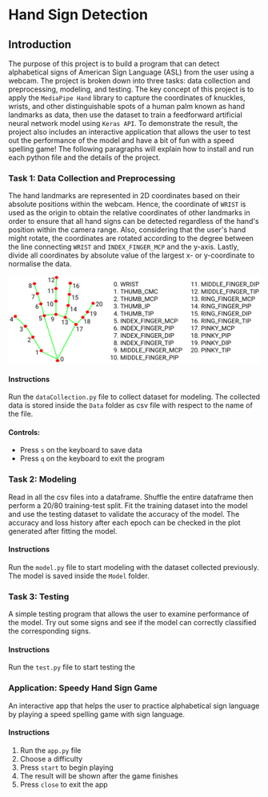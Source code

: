 # Hand Sign Detection

## Introduction
The purpose of this project is to build a program that can detect alphabetical signs of American Sign Language (ASL) from the user using a webcam. The project is broken down into three tasks: data collection and preprocessing, modeling, and testing. The key concept of this project is to apply the `MediaPipe Hand` library to capture the coordinates of knuckles, wrists, and other distinguishable spots of a human palm known as hand landmarks as data, then use the dataset to train a feedforward artificial neural network model using `Keras API`. To demonstrate the result, the project also includes an interactive application that allows the user to test out the performance of the model and have a bit of fun with a speed spelling game! The following paragraphs will explain how to install and run each python file and the details of the project. 
 
### Task 1: Data Collection and Preprocessing
The hand landmarks are represented in 2D coordinates based on their absolute positions within the webcam. Hence, the coordinate of `WRIST` is used as the origin to obtain the relative coordinates of other landmarks in order to ensure that all hand signs can be detected regardless of the hand's position within the camera range. Also, considering that the user's hand might rotate, the coordinates are rotated according to the degree between the line connecting `WRIST` and `INDEX_FINGER_MCP` and the y-axis. Lastly, divide all coordinates by absolute value of the largest x- or y-coordinate to normalise the data.

![image](hand_landmarks.png)

#### Instructions
Run the `dataCollection.py` file to collect dataset for modeling. The collected data is stored inside the `Data` folder as csv file with respect to the name of the file.  
#### Controls:  
- Press `s` on the keyboard to save data
- Press `q` on the keyboard to exit the program  

### Task 2: Modeling
Read in all the csv files into a dataframe. Shuffle the entire dataframe then perform a 20/80 training-test split. Fit the training dataset into the model and use the testing dataset to validate the accuracy of the model. The accuracy and loss history after each epoch can be checked in the plot generated after fitting the model.

#### Instructions
Run the `model.py` file to start modeling with the dataset collected previously. The model is saved inside the `Model` folder. 

### Task 3: Testing
A simple testing program that allows the user to examine performance of the model. Try out some signs and see if the model can correctly classified the corresponding signs.

#### Instructions
Run the `test.py` file to start testing the 

### Application: Speedy Hand Sign Game
An interactive app that helps the user to practice alphabetical sign language by playing a speed spelling game with sign language.

#### Instructions
1. Run the `app.py` file
2. Choose a difficulty
3. Press `start` to begin playing
4. The result will be shown after the game finishes
5. Press `close` to exit the app 

